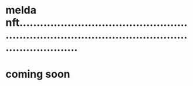 # melda nft...........................................................................................................................
# coming soon
